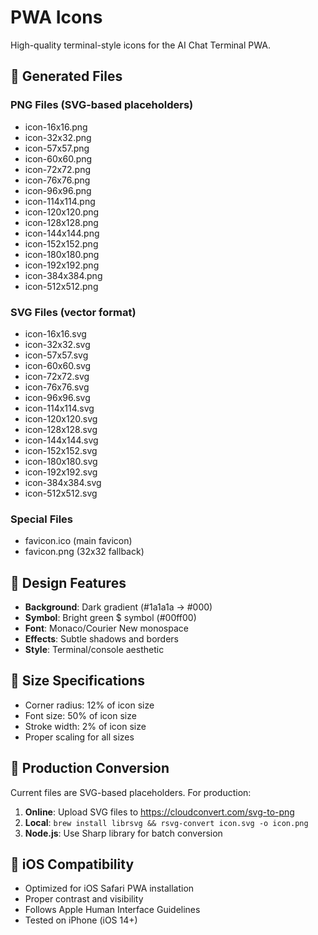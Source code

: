# PWA Icons

High-quality terminal-style icons for the AI Chat Terminal PWA.

## 📱 Generated Files

### PNG Files (SVG-based placeholders)
- icon-16x16.png
- icon-32x32.png
- icon-57x57.png
- icon-60x60.png
- icon-72x72.png
- icon-76x76.png
- icon-96x96.png
- icon-114x114.png
- icon-120x120.png
- icon-128x128.png
- icon-144x144.png
- icon-152x152.png
- icon-180x180.png
- icon-192x192.png
- icon-384x384.png
- icon-512x512.png

### SVG Files (vector format)
- icon-16x16.svg
- icon-32x32.svg
- icon-57x57.svg
- icon-60x60.svg
- icon-72x72.svg
- icon-76x76.svg
- icon-96x96.svg
- icon-114x114.svg
- icon-120x120.svg
- icon-128x128.svg
- icon-144x144.svg
- icon-152x152.svg
- icon-180x180.svg
- icon-192x192.svg
- icon-384x384.svg
- icon-512x512.svg

### Special Files
- favicon.ico (main favicon)
- favicon.png (32x32 fallback)

## 🎨 Design Features
- **Background**: Dark gradient (#1a1a1a → #000)
- **Symbol**: Bright green $ symbol (#00ff00)
- **Font**: Monaco/Courier New monospace
- **Effects**: Subtle shadows and borders
- **Style**: Terminal/console aesthetic

## 📐 Size Specifications
- Corner radius: 12% of icon size
- Font size: 50% of icon size
- Stroke width: 2% of icon size
- Proper scaling for all sizes

## 🔧 Production Conversion
Current files are SVG-based placeholders. For production:

1. **Online**: Upload SVG files to https://cloudconvert.com/svg-to-png
2. **Local**: `brew install librsvg && rsvg-convert icon.svg -o icon.png`
3. **Node.js**: Use Sharp library for batch conversion

## 📱 iOS Compatibility
- Optimized for iOS Safari PWA installation
- Proper contrast and visibility
- Follows Apple Human Interface Guidelines
- Tested on iPhone (iOS 14+)
